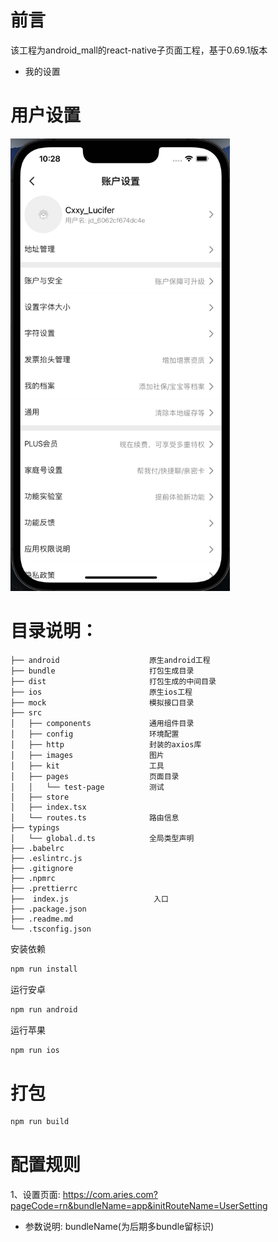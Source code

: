 # 前言
该工程为android_mall的react-native子页面工程，基于0.69.1版本
- 我的设置

# 用户设置
<img src="images/userSetting.png" title="" alt="image" width="351">

# 目录说明：
```
├── android                    原生android工程
├── bundle                     打包生成目录
├── dist                       打包生成的中间目录
├── ios                        原生ios工程
├── mock                       模拟接口目录
├── src
│   ├── components             通用组件目录
│   ├── config                 环境配置
│   ├── http                   封装的axios库
│   ├── images                 图片
│   ├── kit                    工具
│   ├── pages                  页面目录
│   │   └── test-page          测试
│   ├── store
│   ├── index.tsx
│   └── routes.ts              路由信息
├── typings
│   └── global.d.ts            全局类型声明
├── .babelrc
├── .eslintrc.js
├── .gitignore
├── .npmrc
├── .prettierrc
├──  index.js                   入口
├── .package.json
├── .readme.md
└── .tsconfig.json
```

安装依赖
```bash
npm run install
```
运行安卓
```bash
npm run android
```
运行苹果
```bash
npm run ios
```

# 打包
```bash
npm run build
```

# 配置规则
1、设置页面: https://com.aries.com?pageCode=rn&bundleName=app&initRouteName=UserSetting
- 参数说明: bundleName(为后期多bundle留标识)

